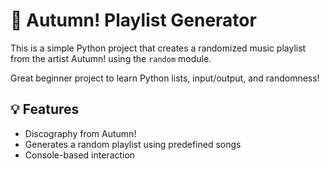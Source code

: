 # 🎵 Autumn! Playlist Generator

This is a simple Python project that creates a randomized music playlist from the artist Autumn! using the `random` module.

Great beginner project to learn Python lists, input/output, and randomness!

## 💡 Features
- Discography from Autumn!
- Generates a random playlist using predefined songs
- Console-based interaction



